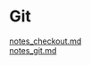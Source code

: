 # Git 
<a href='https://gabrielryanft.github.io/learning/Git/notes_checkout.md' target='_blank' rel='next'>notes_checkout.md</a><br/>
<a href='https://gabrielryanft.github.io/learning/Git/notes_git.md' target='_blank' rel='next'>notes_git.md</a><br/>
